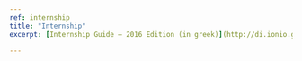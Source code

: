 ```yaml
---
ref: internship
title: "Internship"
excerpt: [Internship Guide – 2016 Edition (in greek)](http://di.ionio.gr/wp-content/uploads/2016/07/%CE%9A%CE%B1%CE%BD%CE%BF%CE%BD%CE%B9%CF%83%CE%BC%CF%8C%CF%82-%CE%A0%CF%81%CE%B1%CE%BA%CF%84%CE%B9%CE%BA%CE%AE%CF%82-A%CF%83%CE%BA%CE%B7%CF%83%CE%B7%CF%82-%CE%95%CF%80%CE%B9%CE%BA%CE%B1%CE%B9%CF%81%CE%BF%CF%80%CE%BF%CE%B9%CE%B7%CE%BC%CE%AD%CE%BD%CE%B7-%CE%88%CE%BA%CE%B4%CE%BF%CF%83%CE%B7-2016.pdf)

---
```

